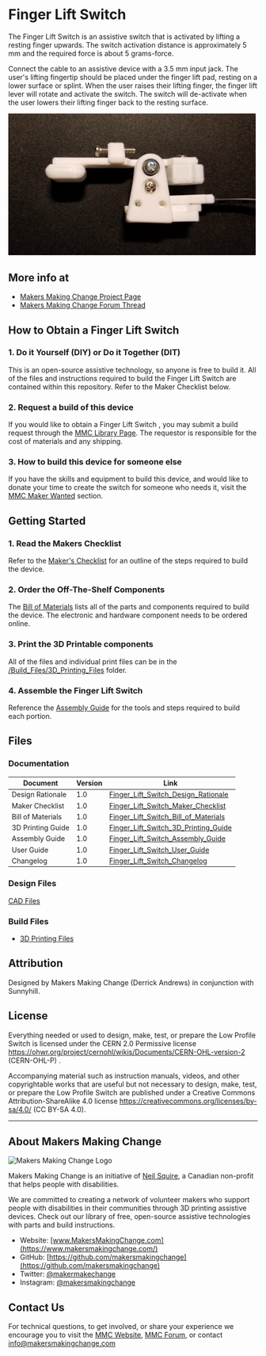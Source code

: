 # Finger Lift Switch 
The Finger Lift Switch is an assistive switch that is activated by lifting a resting finger upwards. The switch activation distance is approximately 5 mm and the required force is about 5 grams-force.

Connect the cable to an assistive device with a 3.5 mm input jack. The user's lifting fingertip should be placed under the finger lift pad, resting on a lower surface or splint.
When the user raises their lifting finger, the finger lift lever will rotate and activate the switch. The switch will de-activate when the user lowers their lifting finger back to the resting surface. 


<img src="Photos/Finger_Lift_Switch.jpg" width="500" alt="Picture of Finger Lift Switch.">

## More info at
- [Makers Making Change Project Page](https://makersmakingchange.com/project/finger-lift-switch/)
- [Makers Making Change Forum Thread](https://makersmakingchange.com/forum/topic/finger-lift-switch/)


## How to Obtain a Finger Lift Switch
### 1. Do it Yourself (DIY) or Do it Together (DIT)

This is an open-source assistive technology, so anyone is free to build it. All of the files and instructions required to build the Finger Lift Switch are contained within this repository. Refer to the Maker Checklist below.

### 2. Request a build of this device

If you would like to obtain a Finger Lift Switch , you may submit a build request through the [MMC Library Page](https://makersmakingchange.com/project/finger-lift-switch/). The requestor is responsible for the cost of materials and any shipping.

### 3. How to build this device for someone else

If you have the skills and equipment to build this device, and would like to donate your time to create the switch for someone who needs it, visit the [MMC Maker Wanted](https://makersmakingchange.com/maker-wanted/) section.


## Getting Started

### 1. Read the Makers Checklist
Refer to the [Maker's Checklist](/Documentation/Finger_Lift_Switch_Maker_Checklist_v1.0.pdf) for an outline of the steps required to build the device.

### 2. Order the Off-The-Shelf Components

The [Bill of Materials](/Documentation/Finger_Lift_Switch_BOM_v1.0.xlsx) lists all of the parts and components required to build the device. The electronic and hardware component needs to be ordered online.


### 3. Print the 3D Printable components

All of the files and individual print files can be in the [/Build_Files/3D_Printing_Files](/Build_Files/3D_Printing/) folder.

### 4. Assemble the Finger Lift Switch

Reference the [Assembly Guide](/Documentation/Finger_Lift_Switch_Assembly_Guide_v1.0.pdf) for the tools and steps required to build each portion.

## Files
### Documentation
| Document             | Version | Link |
|----------------------|---------|------|
| Design Rationale     | 1.0     | [Finger_Lift_Switch_Design_Rationale](/Documentation/Finger_Lift_Switch_Design_Rationale_v1.0.pdf)     |
| Maker Checklist      | 1.0     | [Finger_Lift_Switch_Maker_Checklist](/Documentation/Finger_Lift_Switch_Maker_Checklist_v1.0.pdf)     |
| Bill of Materials    | 1.0     | [Finger_Lift_Switch_Bill_of_Materials](/Documentation/Finger_Lift_Switch_BOM_v1.0.xlsx)     |
| 3D Printing Guide    | 1.0     | [Finger_Lift_Switch_3D_Printing_Guide](/Documentation/Finger_Lift_Switch_3D_Printing_Guide_v1.0.pdf)     |
| Assembly Guide       | 1.0     | [Finger_Lift_Switch_Assembly_Guide](/Documentation/Finger_Lift_Switch_Assembly_Guide_v1.0.pdf)     |
| User Guide           | 1.0     | [Finger_Lift_Switch_User_Guide](/Documentation/Finger_Lift_Switch_User_Guide_v1.0.pdf)    |
| Changelog            | 1.0     | [Finger_Lift_Switch_Changelog](/Documentation/Finger_Lift_Switch_Changelog_v1.0.pdf)     |

### Design Files
[CAD Files](/Design_Files)

### Build Files
 - [3D Printing Files](/Build_Files/3D_Printing)

## Attribution
Designed by Makers Making Change (Derrick Andrews) in conjunction with Sunnyhill.



## License
Everything needed or used to design, make, test, or prepare the Low Profile Switch is licensed under the CERN 2.0 Permissive license <https://ohwr.org/project/cernohl/wikis/Documents/CERN-OHL-version-2> (CERN-OHL-P) . 

Accompanying material such as instruction manuals, videos, and other copyrightable works that are useful but not necessary to design, make, test, or prepare the Low Profile Switch are published under a Creative Commons Attribution-ShareAlike 4.0 license https://creativecommons.org/licenses/by-sa/4.0/ (CC BY-SA 4.0).

---

## About Makers Making Change
<img src="https://www.makersmakingchange.com/wp-content/uploads/logo/mmc_logo.svg" width="500" alt="Makers Making Change Logo">

Makers Making Change is an initiative of [Neil Squire](https://www.neilsquire.ca/), a Canadian non-profit that helps people with disabilities.

We are committed to creating a network of volunteer makers who support people with disabilities in their communities through 3D printing assistive devices. Check out our library of free, open-source assistive technologies with parts and build instructions.

 - Website: [www.MakersMakingChange.com](https://www.makersmakingchange.com/)
 - GitHub: [https://github.com/makersmakingchange](https://github.com/makersmakingchange)
 - Twitter: [@makermakechange](https://twitter.com/makermakechange)
 - Instagram: [@makersmakingchange](https://www.instagram.com/makersmakingchange)


## Contact Us

For technical questions, to get involved, or share your experience we encourage you to visit the [MMC Website](https://www.makersmakingchange.com/), [MMC Forum](https://makersmakingchange.com/forum), or contact info@makersmakingchange.com
